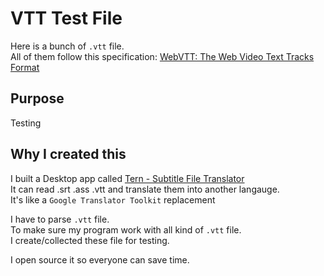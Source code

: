 # VTT Test File
Here is a bunch of `.vtt` file.    
All of them follow this specification: [WebVTT: The Web Video Text Tracks Format](https://www.w3.org/TR/webvtt1/)

## Purpose
Testing


## Why I created this
I built a Desktop app called [Tern - Subtitle File Translator](http://tern.1c7.me/)  
It can read .srt .ass .vtt and translate them into another langauge.  
It's like a `Google Translator Toolkit` replacement

I have to parse `.vtt` file.  
To make sure my program work with all kind of `.vtt` file.     
I create/collected these file for testing.  

I open source it so everyone can save time.